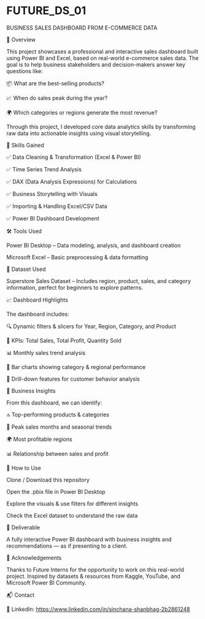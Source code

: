 # FUTURE_DS_01
BUSINESS SALES DASHBOARD FROM E-COMMERCE DATA


📝 Overview

This project showcases a professional and interactive sales dashboard built using Power BI and Excel, based on real-world e-commerce sales data. The goal is to help business stakeholders and decision-makers answer key questions like:

📦 What are the best-selling products?

📈 When do sales peak during the year?

🌍 Which categories or regions generate the most revenue?

Through this project, I developed core data analytics skills by transforming raw data into actionable insights using visual storytelling.

🧠 Skills Gained

✅ Data Cleaning & Transformation (Excel & Power BI)

✅ Time Series Trend Analysis

✅ DAX (Data Analysis Expressions) for Calculations

✅ Business Storytelling with Visuals

✅ Importing & Handling Excel/CSV Data

✅ Power BI Dashboard Development

🛠 Tools Used

Power BI Desktop – Data modeling, analysis, and dashboard creation

Microsoft Excel – Basic preprocessing & data formatting

📂 Dataset Used

Superstore Sales Dataset – Includes region, product, sales, and category information, perfect for beginners to explore patterns.

📈 Dashboard Highlights

The dashboard includes:

🔍 Dynamic filters & slicers for Year, Region, Category, and Product

📌 KPIs: Total Sales, Total Profit, Quantity Sold

📊 Monthly sales trend analysis

📍 Bar charts showing category & regional performance

🎯 Drill-down features for customer behavior analysis

🎯 Business Insights

From this dashboard, we can identify:

🔝 Top-performing products & categories

📅 Peak sales months and seasonal trends

🌍 Most profitable regions

📊 Relationship between sales and profit

🚀 How to Use

Clone / Download this repository

Open the .pbix file in Power BI Desktop

Explore the visuals & use filters for different insights

Check the Excel dataset to understand the raw data

📌 Deliverable

A fully interactive Power BI dashboard with business insights and recommendations — as if presenting to a client.

🙌 Acknowledgements

Thanks to Future Interns for the opportunity to work on this real-world project. Inspired by datasets & resources from Kaggle, YouTube, and Microsoft Power BI Community.

📬 Contact

💼 LinkedIn: https://www.linkedin.com/in/sinchana-shanbhag-2b2861248
